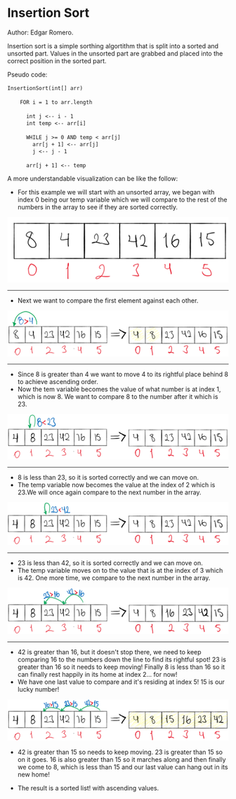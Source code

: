 # Insertion Sort

Author: Edgar Romero.

Insertion sort is a simple sorthing algortithm that is split into a sorted and unsorted part. Values in the unsorted part are grabbed and placed into the correct position in the sorted part.

Pseudo code:
```
InsertionSort(int[] arr)
  
    FOR i = 1 to arr.length
    
      int j <-- i - 1
      int temp <-- arr[i]
      
      WHILE j >= 0 AND temp < arr[j]
        arr[j + 1] <-- arr[j]
        j <-- j - 1
        
      arr[j + 1] <-- temp
```

A more understandable visualization can be like the follow:

- For this example we will start with an unsorted array, we began with index 0 being our temp variable which we will compare to the rest of the numbers in the array to see if they are sorted correctly.

![Array](assets/first.png)

--------------

- Next we want to compare the first element against each other.

![Array](assets/second.png)

------------------
- Since 8 is greater than 4 we want to move 4 to its rightful place behind 8 to achieve ascending order.
- Now the tem variable becomes the value of what number is at index 1, which is now 8. We want to compare 8 to the number after it which is 23.

![Array](assets/third.png)

---------------
- 8 is less than 23, so it is sorted correctly and we can move on.
- The temp variable now becomes the value at the index of 2 which is 23.We will once again compare to the next number in the array.

![Array](assets/fourth.png)

------

- 23 is less than 42, so it is sorted correctly and we can move on.
- The temp variable moves on to the value that is at the index of 3 which is 42. One more time, we compare to the next number in the array.

![Array](assets/fifth.png)

-----
- 42 is greater than 16, but it doesn't stop there, we need to keep comparing 16 to the numbers down the line to find its rightful spot! 23 is greater than 16 so it needs to keep moving! Finally 8 is less than 16 so it can finally rest happily in its home at index 2... for now!
- We have one last value to compare and it's residing at index 5! 15 is our lucky number!

![Array](assets/sixth.png)
- 42 is greater than 15 so needs to keep moving. 23 is greater than 15 so on it goes. 16 is also greater than 15 so it marches along and then finally we come to 8, which is less than 15 and our last value can hang out in its new home!

- The result is a sorted list! with ascending values.